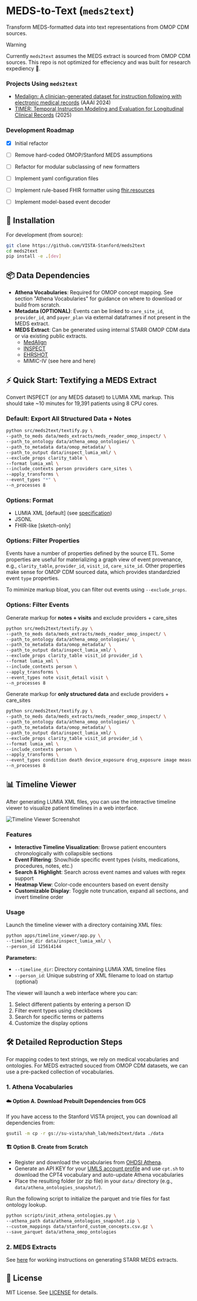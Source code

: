 # MEDS-to-Text (`meds2text`)
Transform MEDS-formatted data into text representations from OMOP CDM sources.

> [!WARNING]
> Currently `meds2text` assumes the MEDS extract is sourced from OMOP CDM sources.
> This repo is not optimized for effeciency and was built for research expediency 🤪.

### Projects Using `meds2text`

- [Medalign: A clinician-generated dataset for instruction following with electronic medical records](https://ojs.aaai.org/index.php/AAAI/article/view/30205) (AAAI 2024)
- [TIMER: Temporal Instruction Modeling and Evaluation for Longitudinal Clinical Records](https://arxiv.org/abs/2503.04176) (2025)


### Development Roadmap
- [x] Initial refactor
- [ ] Remove hard-coded OMOP/Stanford MEDS assumptions
- [ ] Refactor for modular subclassing of new formatters
- [ ] Implement yaml configuration files 
- [ ] Implement rule-based FHIR formatter using [fhir.resources](https://github.com/nazrulworld/fhir.resources)
- [ ] Implement model-based event decoder 


## 🚀 Installation

For development (from source):

```bash
git clone https://github.com/VISTA-Stanford/meds2text
cd meds2text
pip install -e .[dev]
```

## 📦 Data Dependencies

- **Athena Vocabularies**: Required for OMOP concept mapping. See section "Athena Vocabularies" for guidance on where to download or build from scratch.
- **Metadata (OPTIONAL)**: Events can be linked to `care_site_id`, `provider_id`, and `payer_plan` via external dataframes if not present in the MEDS extract.
- **MEDS Extract**: Can be generated using internal STARR OMOP CDM data or via existing public extracts.
  - [MedAlign](https://stanford.redivis.com/datasets/48nr-frxd97exb)
  - [INSPECT](https://stanford.redivis.com/datasets/dzc6-9jyt6gapt)
  - [EHRSHOT](https://stanford.redivis.com/datasets/53gc-8rhx41kgt)
  - MIMIC-IV (see here and here) 	

## ⚡ Quick Start: Textifying a MEDS Extract

Convert INSPECT (or any MEDS dataset) to LUMIA XML markup. This should take ~10 minutes for 19,391 patients using 8 CPU cores.

### Default: Export All Structured Data + Notes

```bash
python src/meds2text/textify.py \
--path_to_meds data/meds_extracts/meds_reader_omop_inspect/ \
--path_to_ontology data/athena_omop_ontologies/ \
--path_to_metadata data/omop_metadata/ \
--path_to_output data/inspect_lumia_xml/ \
--exclude_props clarity_table \
--format lumia_xml \
--include_contexts person providers care_sites \
--apply_transforms \
--event_types "*" \
--n_processes 8 
```

### Options: Format

- LUMIA XML \[default\]  (see [specification](docs/markup.md))  
- JSONL 
- FHIR-like [sketch-only]

### Options: Filter Properties

Events have a number of properties defined by the source ETL. Some properties are useful for materializing a graph view of event provenance, e.g., `clarity_table`, `provider_id`, `visit_id`, `care_site_id`. Other properties make sense for OMOP CDM sourced data, which provides standardzied event `type` properties. 

To miminize markup bloat, you can filter out events using `--exclude_props`.

### Options: Filter Events

Generate markup for **notes + visits** and exclude providers + care_sites

```bash
python src/meds2text/textify.py \
--path_to_meds data/meds_extracts/meds_reader_omop_inspect/ \
--path_to_ontology data/athena_omop_ontologies/ \
--path_to_metadata data/omop_metadata/ \
--path_to_output data/inspect_lumia_xml/ \
--exclude_props clarity_table visit_id provider_id \
--format lumia_xml \
--include_contexts person \
--apply_transforms \
--event_types note visit_detail visit \
--n_processes 8
```

Generate markup for **only structured data** and exclude providers + care_sites


```bash
python src/meds2text/textify.py \
--path_to_meds data/meds_extracts/meds_reader_omop_inspect/ \
--path_to_ontology data/athena_omop_ontologies/ \
--path_to_metadata data/omop_metadata/ \
--path_to_output data/inspect_lumia_xml/ \
--exclude_props clarity_table visit_id provider_id \
--format lumia_xml \
--include_contexts person \
--apply_transforms \
--event_types condition death device_exposure drug_exposure image measurement observation procedure visit visit_detail \
--n_processes 8
```

## 📊 Timeline Viewer

After generating LUMIA XML files, you can use the interactive timeline viewer to visualize patient timelines in a web interface.

![Timeline Viewer Screenshot](assets/timeline-viewer.png)

### Features

- **Interactive Timeline Visualization**: Browse patient encounters chronologically with collapsible sections
- **Event Filtering**: Show/hide specific event types (visits, medications, procedures, notes, etc.)
- **Search & Highlight**: Search across event names and values with regex support
- **Heatmap View**: Color-code encounters based on event density
- **Customizable Display**: Toggle note truncation, expand all sections, and invert timeline order

### Usage

Launch the timeline viewer with a directory containing XML files:

```bash
python apps/timeline_viewer/app.py \
--timeline_dir data/inspect_lumia_xml/ \
--person_id 125614144
```

**Parameters:**
- `--timeline_dir`: Directory containing LUMIA XML timeline files
- `--person_id`: Unique substring of XML filename to load on startup (optional)

The viewer will launch a web interface where you can:
1. Select different patients by entering a person ID
2. Filter event types using checkboxes
3. Search for specific terms or patterns
4. Customize the display options

## 🛠️ Detailed Reproduction Steps

For mapping codes to text strings, we rely on medical vocabularies and ontologies. For MEDS extracted souced from OMOP CDM datasets, we can use a pre-packed collection of vocabularies.

### 1. Athena Vocabularies

#### ☁️ Option A. Download Prebuilt Dependencies from GCS

If you have access to the Stanford VISTA project, you can download all dependencies from:

```bash
gsutil -m cp -r gs://su-vista/shah_lab/meds2text/data ./data
```

#### 🏗️ Option B. Create from Scratch

- Register and download the vocabularies from [OHDSI Athena](https://athena.ohdsi.org/vocabulary/list).
- Generate an API KEY for your [UMLS account profile](https://uts.nlm.nih.gov/uts.html#profile) and use `cpt.sh` to download the CPT4 vocabulary and auto-update Athena vocabularies
- Place the resulting folder (or zip file) in your `data/` directory (e.g., `data/athena_ontologies_snapshot/`).

Run the following script to initialize the parquet and trie files for fast ontology lookup.

```bash
python scripts/init_athena_ontologies.py \
--athena_path data/athena_ontologies_snapshot.zip \
--custom_mappings data/stanford_custom_concepts.csv.gz \
--save_parquet data/athena_omop_ontologies
```

### 2. MEDS Extracts

See [here](https://github.com/VISTA-Stanford/ehr-tumorboard?tab=readme-ov-file#examples) for working instructions on generating STARR MEDS extracts.

## 📄 License

MIT License. See [LICENSE](LICENSE) for details.


